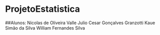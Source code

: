 # ProjetoEstatistica

##Alunos:
Nicolas de Oliveira Valle
Julio Cesar Gonçalves Granzotti
Kaue Simão da Silva
William Fernandes Silva
